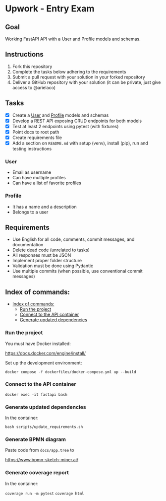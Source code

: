 # Upwork - Entry Exam

## Goal
Working FastAPI API with a User and Profile models and schemas.

## Instructions
1. Fork this repository
2. Complete the tasks below adhering to the requirements
3. Submit a pull request with your solution in your forked repository
4. Deliver a GitHub repository with your solution (it can be private, just give access to @arielaco)

## Tasks
- [x] Create a [User](###User) and [Profile](###Profile) models and schemas 
- [x] Develop a REST API exposing CRUD endpoints for both models
- [x] Test at least 2 endpoints using pytest (with fixtures)
- [x] Point docs to root path
- [x] Create requirements file
- [x] Add a section on `README.md` with setup (venv), install (pip), run and testing instructions

### User
- Email as username
- Can have multiple profiles
- Can have a list of favorite profiles

### Profile
- It has a name and a description
- Belongs to a user

## Requirements
- Use English for all code, comments, commit messages, and documentation
- Delete dead code (unrelated to tasks)
- All responses must be JSON
- Implement proper folder structure
- Validation must be done using Pydantic
- Use multiple commits (when possible, use conventional commit messages)

## Index of commands:

- [Index of commands:](#index-of-commands)
  - [Run the project](#run-the-project)
  - [Connect to the API container](#connect-to-the-api-container)
  - [Generate updated dependencies](#generate-updated-dependencies)

### Run the project

You must have Docker installed:

https://docs.docker.com/engine/install/

Set up the development environment:

`docker compose -f dockerfiles/docker-compose.yml up --build`


### Connect to the API container

`docker exec -it fastapi bash`


### Generate updated dependencies

In the container:

`bash scripts/update_requirements.sh`


### Generate BPMN diagram

Paste code from `docs/app.tree` to

https://www.bpmn-sketch-miner.ai/


### Generate coverage report

In the container:

`coverage run -m pytest`
`coverage html`